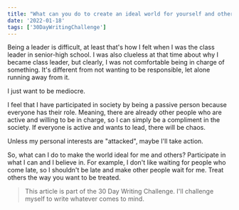 ```yaml
---
title: "What can you do to create an ideal world for yourself and others"
date: '2022-01-18'
tags: ['30DayWritingChallenge']
---
```


Being a leader is difficult, at least that's how I felt when I was the class leader in senior-high school. I was also clueless at that time about why I became class leader, but clearly, I was not comfortable being in charge of something. It's different from not wanting to be responsible, let alone running away from it.

I just want to be mediocre.

I feel that I have participated in society by being a passive person because everyone has their role. Meaning, there are already other people who are active and willing to be in charge, so I can simply be a compliment in the society. If everyone is active and wants to lead, there will be chaos.

Unless my personal interests are "attacked", maybe I'll take action.

So, what can I do to make the world ideal for me and others? Participate in what I can and I believe in. For example, I don't like waiting for people who come late, so I shouldn't be late and make other people wait for me. Treat others the way you want to be treated.

> This article is part of the 30 Day Writing Challenge. I'll challenge myself to write whatever comes to mind.
